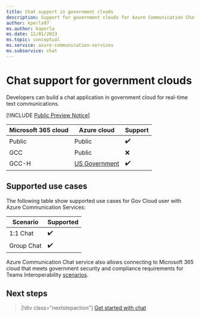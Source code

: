 ```yaml
---
title: Chat support in government clouds
description: Support for government clouds for Azure Communication Chat service
author: kperla97
ms.author: kaperla
ms.date: 12/01/2023
ms.topic: conceptual
ms.service: azure-communication-services
ms.subservice: chat
---
```


# Chat support for government clouds
Developers can build a chat application in government cloud for real-time text communications. 

[!INCLUDE [Public Preview Notice](../../includes/public-preview-include.md)]

| Microsoft 365 cloud| Azure cloud| Support |
| --- | --- | --- |
| Public |Public| ✔️ |
| GCC |Public | ❌ |
| GCC-H |[US Government](../../../azure-government/documentation-government-welcome.md) | ✔️ |

## Supported use cases

The following table show supported use cases for Gov Cloud user with Azure Communication Services:

| Scenario | Supported |
| --- | --- |
| 1:1 Chat | ✔️ |
| Group Chat | ✔️ |

Azure Communication Chat service also allows connecting to Microsoft 365 cloud that meets government security and compliance requirements for Teams Interoperability [scenarios](../interop/guest/government-cloud.md). 

## Next steps

> [!div class="nextstepaction"]
> [Get started with chat](../../quickstarts/chat/get-started.md)
